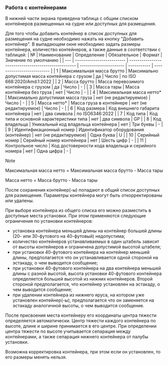 ### Работа с контейнерами
В нижней части экрана приведена таблица с общим списком контейнеров размещенных на судне или доступных для размещения. 

Для того чтобы добавить контейнер в список доступных для размещения на судне необходимо нажать на кнопку "Добавить контейнер". В выпадающем окне необходимо задать размеры контейнера, количество контейнеров, а также данные в соответствии с таблицей:
| №   | Наименование              | Определение                                         | Обязательное           | Формат      | Значение по умолчанию      |
| --- | ------------------------- | --------------------------------------------------- | ---------------------- | ----------- | -------------------------- |
| 1   | Максимальная масса брутто | Максимально допустимая масса контейнера с грузом    | да                     | Число       | по ISO 668:2020/Amd.1:2022 |
| 2   | Масса брутто              | Масса перевозимого контейнера с грузом              | да                     | Число       | -                          |
| 3   | Масса тары                | Масса контейнера без груза                          | нет                    | Число       | -                          |
| 4   | Максимальная масса нетто* | Максимально допустимая масса груза                  | нет (не редактируемое) | Число       | -                          |
| 5   | Масса нетто*              | Масса груза в контейнере                            | нет (не редактируемое) | Число       | -                          |
| 6   | Код размера               | Код внешнего габарита контейнера                    | нет                    | два символа | по ISO6346:2022            |
| 7   | Код типа                  | Код типа и основной характеристики типа             | нет                    | два символа | GP                         |
| 8   | Код владельца             | Уникальный код владельца контейнера                 | нет                    | Три буквы   | -                          |
| 9   | Идентификационный номер   | Идентификатор оборудования (контейнер)              | нет (не редактируемое) | Одна буква  | U                          |
| 10  | Серийный номер            | Серийный номер контейнера                           | нет                    | Шесть цифр  | -                          |
| 11  | Контрольное число         | Код достоверности кода владельца и серийного номера | нет                    | Одна цифра  | -                          |
> [!NOTE]
> Максимальная масса нетто = Максимальная масса брутто - Масса тары
> 
> Масса нетто = Масса брутто - Масса тары

После сохранения контейнер(-ы) попадают в общий список доступных для размещения. Параметры контейнера могут быть откорректированы или удалены. 

При выборе контейнера из общего списка его можно разместить в доступные места установки. При этом применяются следующие ограничения по установки контейнеров:
- установка контейнера меньшей длины на контейнер большей длины (20- или 30-футового на 40-футовый) недопустима; 
- количество контейнеров устанавливаемых в один штабель зависит от высоты контейнеров и ограничена допустимой высотой штабеля;
- при установки 40-футового контейнера на контейнер меньшей длины, предполагается что он устанавливается одной стороной на эстакаду, о чем выводится сообщение;
- при установки 40-футового контейнера на два контейнера меньшей длины с разной высотой, высота установки 40-футового контейнера определяется большей высотой из нижних контейнеров. Второй стороной предполагается, что контейнер установлен на эстакаду, о чем выводится сообщение;
- при удалении контейнера из нижнего яруса, на котором уже установлен контейнер(-ы), предполагается что он заменяется на эстакаду аналогичной высоты, о чем выводится сообщение.

После присвоения места контейнеру его координаты центра тяжести определяется автоматически. Центр тяжести каждого контейнера по высоте, длине и ширине принимается в его центре. При определении центра тяжести по высоте учитывается сепарация между контейнерами, а также сепарация нижнего контейнера от палубы установки.

Возможна корректировка контейнера, при этом если он установлен, то его размеры менять нельзя.
